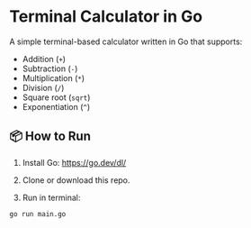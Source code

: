# Terminal Calculator in Go

A simple terminal-based calculator written in Go that supports:

- Addition (`+`)
- Subtraction (`-`)
- Multiplication (`*`)
- Division (`/`)
- Square root (`sqrt`)
- Exponentiation (`^`)

## 📦 How to Run

1. Install Go: https://go.dev/dl/

2. Clone or download this repo.

3. Run in terminal:

```bash
go run main.go
